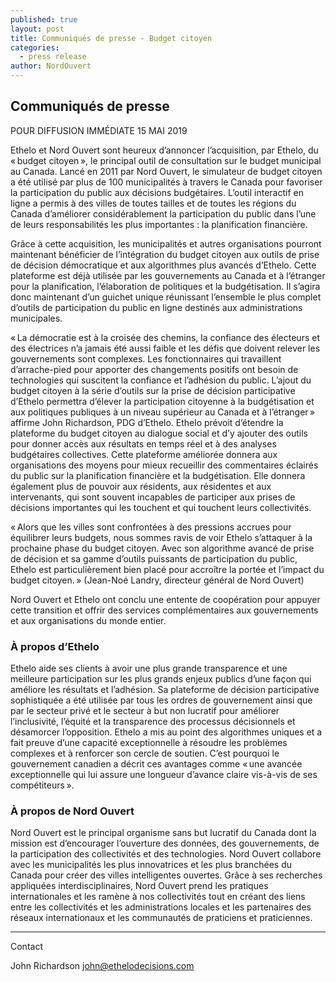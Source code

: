 ```yaml
---
published: true
layout: post
title: Communiqués de presse - Budget citoyen
categories:
  - press release
author: NordOuvert
---
```

## Communiqués de presse

POUR DIFFUSION IMMÉDIATE
15 MAI 2019

Ethelo et Nord Ouvert sont heureux d’annoncer l’acquisition, par Ethelo, du « budget citoyen », le principal outil de consultation sur le budget municipal au Canada. Lancé en 2011 par Nord Ouvert, le simulateur de budget citoyen a été utilisé par plus de 100 municipalités à travers le Canada pour favoriser la participation du public aux décisions budgétaires. L’outil interactif en ligne a permis à des villes de toutes tailles et de toutes les régions du Canada d’améliorer considérablement la participation du public dans l’une de leurs responsabilités les plus importantes : la planification financière.

Grâce à cette acquisition, les municipalités et autres organisations pourront maintenant bénéficier de l’intégration du budget citoyen aux outils de prise de décision démocratique et aux algorithmes plus avancés d’Ethelo. Cette plateforme est déjà utilisée par les gouvernements au Canada et à l’étranger pour la planification, l’élaboration de politiques et la budgétisation. Il s’agira donc maintenant d’un guichet unique réunissant l’ensemble le plus complet d’outils de participation du public en ligne destinés aux administrations municipales.

« La démocratie est à la croisée des chemins, la confiance des électeurs et des électrices n’a jamais été aussi faible et les défis que doivent relever les gouvernements sont complexes. Les fonctionnaires qui travaillent d’arrache-pied pour apporter des changements positifs ont besoin de technologies qui suscitent la confiance et l’adhésion du public. L’ajout du budget citoyen à la série d’outils sur la prise de décision participative d’Ethelo permettra d’élever la participation citoyenne à la budgétisation et aux politiques publiques à un niveau supérieur au Canada et à l’étranger » affirme John Richardson, PDG d’Ethelo. Ethelo prévoit d’étendre la plateforme du budget citoyen au dialogue social et d’y ajouter des outils pour donner accès aux résultats en temps réel et à des analyses budgétaires collectives. Cette plateforme améliorée donnera aux organisations des moyens pour mieux recueillir des commentaires éclairés du public sur la planification financière et la budgétisation. Elle donnera également plus de pouvoir aux résidents, aux résidentes et aux intervenants, qui sont souvent incapables de participer aux prises de décisions importantes qui les touchent et qui touchent leurs collectivités.

« Alors que les villes sont confrontées à des pressions accrues pour équilibrer leurs budgets, nous sommes ravis de voir Ethelo s’attaquer à la prochaine phase du budget citoyen. Avec son algorithme avancé de prise de décision et sa gamme d’outils puissants de participation du public, Ethelo est particulièrement bien placé pour accroître la portée et l’impact du budget citoyen. » (Jean-Noé Landry, directeur général de Nord Ouvert)

Nord Ouvert et Ethelo ont conclu une entente de coopération pour appuyer cette transition et offrir des services complémentaires aux gouvernements et aux organisations du monde entier.

### À propos d’Ethelo

Ethelo aide ses clients à avoir une plus grande transparence et une meilleure participation sur les plus grands enjeux publics d’une façon qui améliore les résultats et l’adhésion. Sa plateforme de décision participative sophistiquée a été utilisée par tous les ordres de gouvernement ainsi que par le secteur privé et le secteur à but non lucratif pour améliorer l’inclusivité, l’équité et la transparence des processus décisionnels et désamorcer l’opposition. Ethelo a mis au point des algorithmes uniques et a fait preuve d’une capacité exceptionnelle à résoudre les problèmes complexes et à renforcer son cercle de soutien. C’est pourquoi le gouvernement canadien a décrit ces avantages comme « une avancée exceptionnelle qui lui assure une longueur d’avance claire vis-à-vis de ses compétiteurs ».

### À propos de Nord Ouvert

Nord Ouvert est le principal organisme sans but lucratif du Canada dont la mission est d’encourager l’ouverture des données, des gouvernements, de la participation des collectivités et des technologies. Nord Ouvert collabore avec les municipalités les plus innovatrices et les plus branchées du Canada pour créer des villes intelligentes ouvertes. Grâce à ses recherches appliquées interdisciplinaires, Nord Ouvert prend les pratiques internationales et les ramène à nos collectivités tout en créant des liens entre les collectivités et les administrations locales et les partenaires des réseaux internationaux et les communautés de praticiens et praticiennes.

---

Contact

John Richardson
john@ethelodecisions.com
